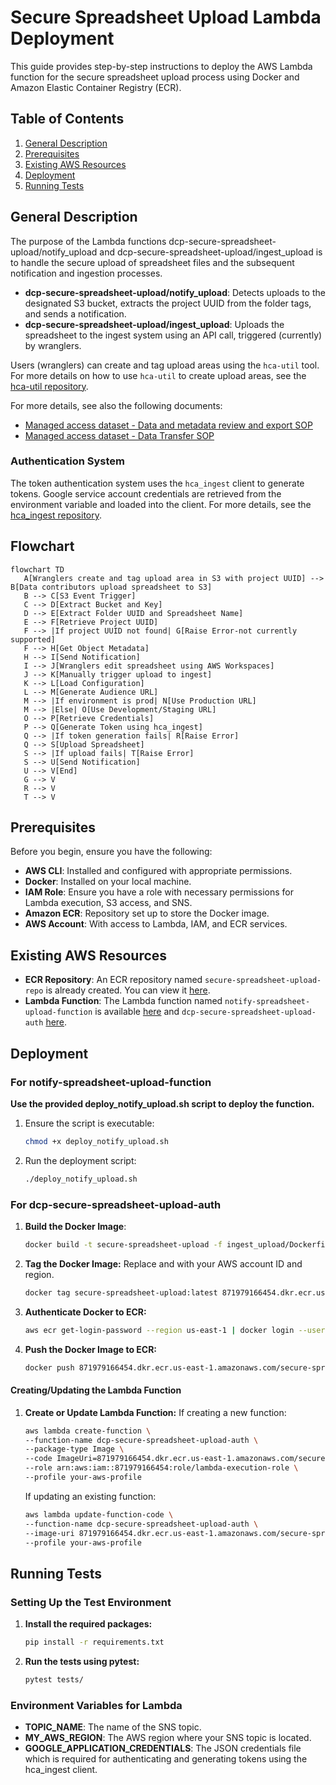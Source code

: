 # Secure Spreadsheet Upload Lambda Deployment

This guide provides step-by-step instructions to deploy the AWS Lambda function for the secure spreadsheet upload process using Docker and Amazon Elastic Container Registry (ECR).

## Table of Contents

1. [General Description](#general-description)
2. [Prerequisites](#prerequisites)
3. [Existing AWS Resources](#existing-aws-resources)
4. [Deployment](#deployment)
5. [Running Tests](#running-tests)

## General Description

The purpose of the Lambda functions dcp-secure-spreadsheet-upload/notify_upload and dcp-secure-spreadsheet-upload/ingest_upload is to handle the secure upload of spreadsheet files and the subsequent notification and ingestion processes.

- **dcp-secure-spreadsheet-upload/notify_upload**: Detects uploads to the designated S3 bucket, extracts the project UUID from the folder tags, and sends a notification.
- **dcp-secure-spreadsheet-upload/ingest_upload**: Uploads the spreadsheet to the ingest system using an API call, triggered (currently) by wranglers.

Users (wranglers) can create and tag upload areas using the `hca-util` tool. For more details on how to use `hca-util` to create upload areas, see the [hca-util repository](https://github.com/ebi-ait/hca-util).


For more details, see also the following documents:
- [Managed access dataset - Data and metadata review and export SOP](https://docs.google.com/document/d/14cp5cOIdc11JQVSqOh21Ev4aRWSOBh3TLMxC1yE4tj4/edit#heading=h.dp9owg4pqrw9)
- [Managed access dataset - Data Transfer SOP](https://docs.google.com/document/d/1Ho-s39yfc9gxFH_cyOreBbiOngpsiWBm3DtgY97tkpA/edit?pli=1#heading=h.5uilta56du84)

### Authentication System

The token authentication system uses the `hca_ingest` client to generate tokens. Google service account credentials are retrieved from the environment variable and loaded into the client. For more details, see the [hca_ingest repository](https://github.com/ebi-ait/ingest-client).

## Flowchart

```mermaid
flowchart TD
   A[Wranglers create and tag upload area in S3 with project UUID] --> B[Data contributors upload spreadsheet to S3]
   B --> C[S3 Event Trigger]
   C --> D[Extract Bucket and Key]
   D --> E[Extract Folder UUID and Spreadsheet Name]
   E --> F[Retrieve Project UUID]
   F --> |If project UUID not found| G[Raise Error-not currently supported]
   F --> H[Get Object Metadata]
   H --> I[Send Notification]
   I --> J[Wranglers edit spreadsheet using AWS Workspaces]
   J --> K[Manually trigger upload to ingest]
   K --> L[Load Configuration]
   L --> M[Generate Audience URL]
   M --> |If environment is prod| N[Use Production URL]
   M --> |Else| O[Use Development/Staging URL]
   O --> P[Retrieve Credentials]
   P --> Q[Generate Token using hca_ingest]
   Q --> |If token generation fails| R[Raise Error]
   Q --> S[Upload Spreadsheet]
   S --> |If upload fails| T[Raise Error]
   S --> U[Send Notification]
   U --> V[End]
   G --> V
   R --> V
   T --> V

```

## Prerequisites

Before you begin, ensure you have the following:

- **AWS CLI**: Installed and configured with appropriate permissions.
- **Docker**: Installed on your local machine.
- **IAM Role**: Ensure you have a role with necessary permissions for Lambda execution, S3 access, and SNS.
- **Amazon ECR**: Repository set up to store the Docker image.
- **AWS Account**: With access to Lambda, IAM, and ECR services.

## Existing AWS Resources

- **ECR Repository**: An ECR repository named `secure-spreadsheet-upload-repo` is already created. You can view it [here](https://us-east-1.console.aws.amazon.com/ecr/repositories/private/871979166454/secure-spreadsheet-upload-repo?region=us-east-1).
- **Lambda Function**: The Lambda function named `notify-spreadsheet-upload-function` is available [here](https://us-east-1.console.aws.amazon.com/lambda/home?region=us-east-1#/functions/notify-spreadsheet-upload-function?tab=code) and `dcp-secure-spreadsheet-upload-auth` [here](https://us-east-1.console.aws.amazon.com/lambda/home?region=us-east-1#/functions/dcp-secure-spreadsheet-upload-auth?tab=image).

## Deployment

### For notify-spreadsheet-upload-function

**Use the provided deploy_notify_upload.sh script to deploy the function.**

1. Ensure the script is executable:
   ```bash
   chmod +x deploy_notify_upload.sh

2. Run the deployment script:
   ```bash
   ./deploy_notify_upload.sh
   
### For dcp-secure-spreadsheet-upload-auth

1. **Build the Docker Image**:
   ```bash
   docker build -t secure-spreadsheet-upload -f ingest_upload/Dockerfile .

2. **Tag the Docker Image:**
   Replace <account-id> and <region> with your AWS account ID and region.
   ```bash
   docker tag secure-spreadsheet-upload:latest 871979166454.dkr.ecr.us-east-1.amazonaws.com/secure-spreadsheet-upload-repo:latest

3. **Authenticate Docker to ECR:**
   ```bash
   aws ecr get-login-password --region us-east-1 | docker login --username AWS --password-stdin 871979166454.dkr.ecr.us-east-1.amazonaws.com

4. **Push the Docker Image to ECR:**
   ```bash
   docker push 871979166454.dkr.ecr.us-east-1.amazonaws.com/secure-spreadsheet-upload-repo:latest

####  Creating/Updating the Lambda Function

1. **Create or Update Lambda Function:**
   If creating a new function:
   ```bash
   aws lambda create-function \
   --function-name dcp-secure-spreadsheet-upload-auth \
   --package-type Image \
   --code ImageUri=871979166454.dkr.ecr.us-east-1.amazonaws.com/secure-spreadsheet-upload-repo:latest \
   --role arn:aws:iam::871979166454:role/lambda-execution-role \
   --profile your-aws-profile
   ```
   
   If updating an existing function:
      ```bash
      aws lambda update-function-code \
      --function-name dcp-secure-spreadsheet-upload-auth \
      --image-uri 871979166454.dkr.ecr.us-east-1.amazonaws.com/secure-spreadsheet-upload-repo:latest \
      --profile your-aws-profile
   ```

## Running Tests

### Setting Up the Test Environment

1. **Install the required packages:**
   ```bash
   pip install -r requirements.txt

2. **Run the tests using pytest:**
   ```bash
   pytest tests/

### Environment Variables for Lambda
- **TOPIC_NAME**: The name of the SNS topic.
- **MY_AWS_REGION**: The AWS region where your SNS topic is located.
- **GOOGLE_APPLICATION_CREDENTIALS**: The JSON credentials file which is required for authenticating and generating tokens using the hca_ingest client.
